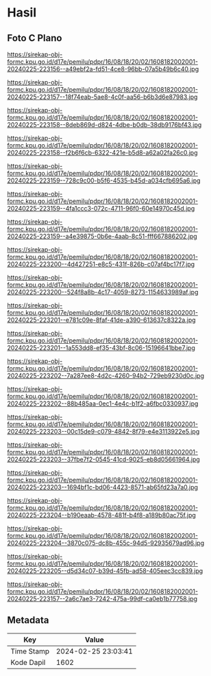 # Hasil

## Foto C Plano

https://sirekap-obj-formc.kpu.go.id/d17e/pemilu/pdpr/16/08/18/20/02/1608182002001-20240225-223156--a49ebf2a-fd51-4ce8-96bb-07a5b49b6c40.jpg

https://sirekap-obj-formc.kpu.go.id/d17e/pemilu/pdpr/16/08/18/20/02/1608182002001-20240225-223157--18f74eab-5ae8-4c0f-aa56-b6b3d6e87983.jpg

https://sirekap-obj-formc.kpu.go.id/d17e/pemilu/pdpr/16/08/18/20/02/1608182002001-20240225-223158--8deb869d-d824-4dbe-b0db-38db9176bf43.jpg

https://sirekap-obj-formc.kpu.go.id/d17e/pemilu/pdpr/16/08/18/20/02/1608182002001-20240225-223158--f2b6f6cb-6322-421e-b5d8-a62a02fa26c0.jpg

https://sirekap-obj-formc.kpu.go.id/d17e/pemilu/pdpr/16/08/18/20/02/1608182002001-20240225-223159--728c9c00-b5f6-4535-b45d-a034cfb695a6.jpg

https://sirekap-obj-formc.kpu.go.id/d17e/pemilu/pdpr/16/08/18/20/02/1608182002001-20240225-223159--4fa1ccc3-072c-4711-96f0-60e14970c45d.jpg

https://sirekap-obj-formc.kpu.go.id/d17e/pemilu/pdpr/16/08/18/20/02/1608182002001-20240225-223159--a4e39875-0b6e-4aab-8c51-fff667886202.jpg

https://sirekap-obj-formc.kpu.go.id/d17e/pemilu/pdpr/16/08/18/20/02/1608182002001-20240225-223200--4d427251-e8c5-431f-826b-c07af4bc17f7.jpg

https://sirekap-obj-formc.kpu.go.id/d17e/pemilu/pdpr/16/08/18/20/02/1608182002001-20240225-223200--524f8a8b-4c17-4059-8273-1154633989af.jpg

https://sirekap-obj-formc.kpu.go.id/d17e/pemilu/pdpr/16/08/18/20/02/1608182002001-20240225-223201--e781c09e-8faf-41de-a390-613637c8322a.jpg

https://sirekap-obj-formc.kpu.go.id/d17e/pemilu/pdpr/16/08/18/20/02/1608182002001-20240225-223201--1a553dd8-ef35-43bf-8c06-15196641bbe7.jpg

https://sirekap-obj-formc.kpu.go.id/d17e/pemilu/pdpr/16/08/18/20/02/1608182002001-20240225-223202--7a287ee8-4d2c-4260-94b2-729eb9230d0c.jpg

https://sirekap-obj-formc.kpu.go.id/d17e/pemilu/pdpr/16/08/18/20/02/1608182002001-20240225-223202--88b485aa-0ec1-4e4c-b1f2-a6fbc0330937.jpg

https://sirekap-obj-formc.kpu.go.id/d17e/pemilu/pdpr/16/08/18/20/02/1608182002001-20240225-223203--00c15de9-c079-4842-8f79-e4e3113922e5.jpg

https://sirekap-obj-formc.kpu.go.id/d17e/pemilu/pdpr/16/08/18/20/02/1608182002001-20240225-223203--37fbe7f2-0545-41cd-9025-eb8d05661964.jpg

https://sirekap-obj-formc.kpu.go.id/d17e/pemilu/pdpr/16/08/18/20/02/1608182002001-20240225-223203--1694bf1c-bd06-4423-8571-ab65fd23a7a0.jpg

https://sirekap-obj-formc.kpu.go.id/d17e/pemilu/pdpr/16/08/18/20/02/1608182002001-20240225-223204--b190eaab-4578-481f-b4f8-a189b80ac75f.jpg

https://sirekap-obj-formc.kpu.go.id/d17e/pemilu/pdpr/16/08/18/20/02/1608182002001-20240225-223204--3870c075-dc8b-455c-94d5-92935679ad96.jpg

https://sirekap-obj-formc.kpu.go.id/d17e/pemilu/pdpr/16/08/18/20/02/1608182002001-20240225-223205--d5d34c07-b39d-45fb-ad58-405eec3cc839.jpg

https://sirekap-obj-formc.kpu.go.id/d17e/pemilu/pdpr/16/08/18/20/02/1608182002001-20240225-223157--2a6c7ae3-7242-475a-99df-ca0eb1b77758.jpg


## Metadata

| Key        | Value               |
| ---------- | ------------------- |
| Time Stamp | 2024-02-25 23:03:41 |
| Kode Dapil | 1602                |



